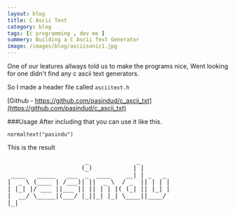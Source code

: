 ```yaml
---
layout: blog
title: C Ascii Text
category: blog
tags: [c programming , dev me ]  
summery: Building a C Ascii Text Generator
image: /images/blog/asciisonic1.jpg
---
```


One of our leatures allways told us to make the programs nice, Went looking for one didn't
find any c ascii text generators.

So I made a header file called ```asciitext.h```


[Github - https://github.com/pasindud/c_ascii_txt](https://github.com/pasindud/c_ascii_txt)


###Usage
After including that you can use it like this.

```normaltext("pasindu")```

This is the result

<pre>
                     _             _        
                    (_)           | |       
 ____   _____   ___  _  ____    __| | _   _ 
|  _ \ (____ | /___)| ||  _ \  / _  || | | |
| |_| |/ ___ ||___ || || | | |( (_| || |_| |
|  __/ \_____|(___/ |_||_| |_| \____||____/ 
|_|                                         


